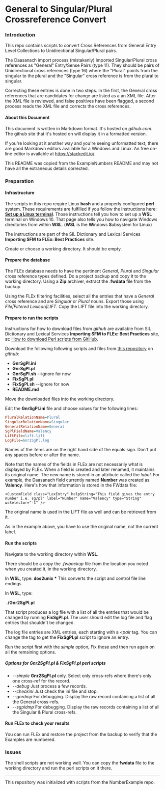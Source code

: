# General to Singular/Plural Crossreference Convert
### Introduction

This repo contains scripts to convert Cross References from General Entry Level Collections to Unidirectional Singular/Plural pairs.

The Daasanach import process (mistakenly) imported Singular/Plural cross references as "General" Entry/Sense Pairs (type 11). They should be pairs of Unidirectional cross references (type 16) where the "Plural" points from the singular to the plural and the "Singular" cross reference is from the plural to singular.

Correcting these entries is done in two steps. In the first, the General cross references that are candidates for change are listed as a an XML file. After the XML file is reviewed, and false positives have been flagged, a second process reads the XML file and corrects the cross references.

#### About this Document

This document is written in Markdown format. It's hosted on *github.com*. The github site that it's hosted on will display it in a formatted version.

If you're looking at it another way and you're seeing unformatted text, there are good Markdown editors available for a Windows and Linux. An free on-line editor is available at https://stackedit.io/ 

This README was copied from the ExampleNumbers README and may not have all the extraneous details corrected.

### Preparation

#### Infrastructure

The scripts in this repo require Linux **bash** and a properly configured **perl** system. These requirements are fulfilled if you follow the instructions here: [**Set up a Linux terminal**](https://sites.google.com/sil.org/importing-sfm-to-flex/workflow/i-set-up-infrastructure/b-set-up-a-linux-terminal).  Those instructions tell you how to set up a **WSL** terminal on Windows 10. That page also tells you how to navigate Windows directories from within **WSL**. (**WSL** is the **W**indows **S**ubsystem for **L**inux)

The instructions are part of the SIL Dictionary and Lexical Services **Importing SFM to FLEx: Best Practices** site.

Create or choose a working directory. It should be empty.

#### Prepare the database

The FLEx database needs to have the pertinent *General*, *Plural* and *Singular* cross reference types defined. Do a project backup and copy it to the working directory. Using a **Zip** archiver, extract the .**fwdata** file from the backup.

Using the FLEx filtering facilities, select all the entries that have a *General* cross reference and are *Singular* or *Plural* nouns. Export those using *File|Filtered Lexicon|LIFT*. Copy the LIFT file into the working directory.

#### Prepare to run the scripts

Instructions for how to download files from *github* are available from SIL Dictionary and Lexical Services **Importing SFM to FLEx: Best Practices** site, at: [How to download Perl scripts from GitHub](https://sites.google.com/sil.org/importing-sfm-to-flex/workflow/i-set-up-infrastructure/c-how-to-download-perl-scripts-from-github).

Download the following following scripts and files from [this repository](https://github.com/WesPeacock/Gnr2SgPl) on *github*:

* **GnrSgPl.ini**
* **GnrSgPl.pl**
* **GnrSgPl.sh** --ignore for now
* **FixSgPl.pl**
* **FixSgPl.sh** --ignore for now
* **README.md**

Move the downloaded files into the working directory.

Edit the **GnrSgPl.ini** file and choose values for the following lines:

```ini
PluralRelationName=Plural
SingularRelationName=Singular
GeneralRelationName=General
SgPlFieldName=Valency
LiftFile=lift.lift
LogFile=Gnr2SgPl.log
```
Names of the items are on the right hand side of the equals sign. Don't put any spaces before or after the name.

Note that the names of the fields in FLEx are not necessarily what is displayed by FLEx. When a field is created and later renamed, it maintains its original name. The new name is stored in an attribute called the *label*. For example, the Daasanach field currently named **Number** was created as **Valency**. Here's how that information is stored in the FWdata file:

	<CustomField class="LexEntry" helpString="This field gives the entry number i.e. sg/pl" label="Number" name="Valency" type="String" wsSelector="-1" />

The original name is used in the LIFT file as well and can be retrieved from it.

As in the example above, you have to use the original name, not the current label.

#### Run the scripts

Navigate to the working directory within **WSL**.

There should be a copy the *.fwbackup* file from the location you noted when you created it, in the working directory.

In **WSL**, type:
	**dos2unix** **\***
This converts the script and control file line endings.

In **WSL**, type:

​	**./Gnr2SgPl.pl** 

That script produces a log file with a list of all the entries that would be changed by running **FixSgPl.pl**. The user should edit the log file and flag entries that shouldn't be changed.

The log file entries are XML entries, each starting with a *\<pair* tag. You can change the tag to get the **FixSgPl.pl** script to ignore an entry.

Run the script first with the *simple* option, Fix those and then run again on all the remaining options.

##### Options for Gnr2SgPl.pl & FixSgPl.pl perl scripts

* *\-\-simple* **Gnr2SgPl.pl** only. Select only cross-refs where there's only one cross-ref for the record.
* *\-\-debug* Just process a few records.
* *\-\-checkini* Just check the ini file and stop.
* *--gnrdmp*  For debugging. Display the raw record containing a list of all the General cross-refs.
*  *\-\-sgpldmp* For debugging. Display the raw records containing a list of all the Singular \& Plural cross-refs.

#### Run FLEx to check your results

You can run FLEx and restore the project from the backup to verify that the Examples are numbered.

### Issues

The shell scripts are not working well. You can copy the **fwdata** file to the working directory and run the perl scripts on it there.


***

This repository was initialized with scripts from the NumberExample repo.
